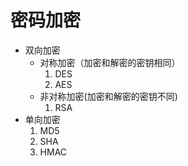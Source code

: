 # 密码加密
* 双向加密
    * 对称加密（加密和解密的密钥相同）
        1. DES
        2. AES
    * 非对称加密(加密和解密的密钥不同)
        1. RSA
* 单向加密
    1. MD5
    2. SHA
    3. HMAC

